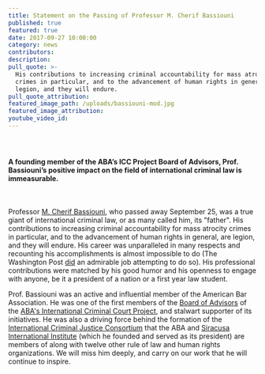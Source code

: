```yaml
---
title: Statement on the Passing of Professor M. Cherif Bassiouni
published: true
featured: true
date: 2017-09-27 10:00:00
category: news
contributors:
description:
pull_quote: >-
  His contributions to increasing criminal accountability for mass atrocity
  crimes in particular, and to the advancement of human rights in general, are
  legion, and they will endure.
pull_quote_attribution:
featured_image_path: /uploads/bassiouni-mod.jpg
featured_image_attribution:
youtube_video_id:
---
```



#### &nbsp;

#### A founding member of the ABA’s ICC Project Board of Advisors, Prof. Bassiouni’s positive impact on the field of international criminal law is immeasurable.

&nbsp;

Professor [M. Cherif Bassiouni](https://www.aba-icc.org/board-of-advisors/prof-mcherif-bassiouni/), who passed away September 25, was a true giant of international criminal law, or as many called him, its "father". His contributions to increasing criminal accountability for mass atrocity crimes in particular, and to the advancement of human rights in general, are legion, and they will endure. His career was unparalleled in many respects and recounting his accomplishments is almost impossible to do (The Washington Post [did](https://www.washingtonpost.com/local/obituaries/m-cherif-bassiouni-father-of-international-criminal-law-dies-at-79/2017/09/26/7a5e736c-a2c5-11e7-8cfe-d5b912fabc99_story.html?utm_term=.31248b430244) an admirable job attempting to do so). His professional contributions were matched by his good humor and his openness to engage with anyone, be it a president of a nation or a first year law student.&nbsp;

Prof. Bassiouni was an active and influential member of the American Bar Association. He was one of the first members of the [Board of Advisors](https://www.aba-icc.org/the-aba-icc-project/board-of-advisors/) of the [ABA's International Criminal Court Project](https://www.aba-icc.org/), and stalwart supporter of its initiatives. He was also a driving force behind the formation of the [International Criminal Justice Consortium](http://www.icj-consortium.org/) that the ABA and [Siracusa International Institute](http://www.siracusainstitute.org/portal/) (which he founded and served as its president) are members of along with twelve other rule of law and human rights organizations. We will miss him deeply, and carry on our work that he will continue to inspire.
